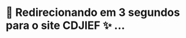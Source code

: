 <html>
    <head>
        <meta http-equiv="refresh" content="3;url=https://cdjief.webnode.page/s" />
    </head>
    <body>
        <h1>👋 Redirecionando em 3 segundos para o site CDJIEF ✨ ...</h1>
    </body>
</html>
